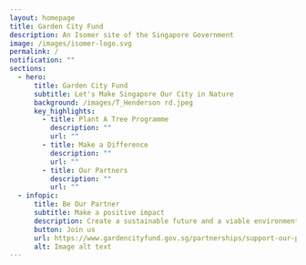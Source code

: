 ```yaml
---
layout: homepage
title: Garden City Fund
description: An Isomer site of the Singapore Government
image: /images/isomer-logo.svg
permalink: /
notification: ""
sections:
  - hero:
      title: Garden City Fund
      subtitle: Let's Make Singapore Our City in Nature
      background: /images/T_Henderson rd.jpeg
      key_highlights:
        - title: Plant A Tree Programme
          description: ""
          url: ""
        - title: Make a Difference
          description: ""
          url: ""
        - title: Our Partners
          description: ""
          url: ""
  - infopic:
      title: Be Our Partner
      subtitle: Make a positive impact
      description: Create a sustainable future and a viable environment
      button: Join us
      url: https://www.gardencityfund.gov.sg/partnerships/support-our-projects
      alt: Image alt text
---
```

